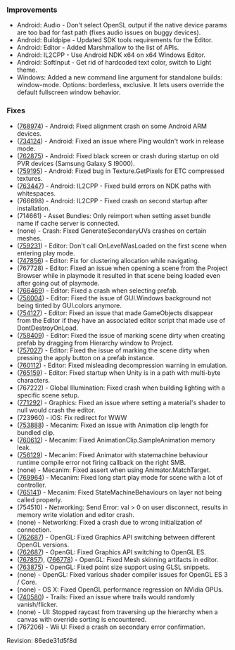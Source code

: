 ### Improvements

*   Android: Audio - Don't select OpenSL output if the native device params are too bad for fast path (fixes audio issues on buggy devices).
*   Android: Buildpipe - Updated SDK tools requirements for the Editor.
*   Android: Editor - Added Marshmallow to the list of APIs.
*   Android: IL2CPP - Use Android NDK x64 on x64 Windows Editor.
*   Android: SoftInput - Get rid of hardcoded text color, switch to Light theme.
*   Windows: Added a new command line argument for standalone builds: window-mode. Options: borderless, exclusive. It lets users override the default fullscreen window behavior.

### Fixes

*   ([768974](http://issuetracker.unity3d.com/issues/android-simple-scene-crashes-on-mipad)) - Android: Fixed alignment crash on some Android ARM devices.
*   ([734124](http://issuetracker.unity3d.com/issues/ping-doesnt-work-on-android)) - Android: Fixed an issue where Ping wouldn't work in release mode.
*   ([762875](http://issuetracker.unity3d.com/issues/black-screen-on-some-android-devices-from-unity-5-dot-3)) - Android: Fixed black screen or crash during startup on old PVR devices (Samsung Galaxy S I9000).
*   ([759195](http://issuetracker.unity3d.com/issues/gl-pointsize-not-working-on-newer-opengl)) - Android: Fixed bug in Texture.GetPixels for ETC compressed textures.
*   ([763447](http://issuetracker.unity3d.com/issues/il2cpp-spaces-in-ndk-path-result-in-compile-failure-no-proper-error)) - Android: IL2CPP - Fixed build errors on NDK paths with whitespaces.
*   (766698) - Android: IL2CPP - Fixed crash on second startup after installation.
*   (714661) - Asset Bundles: Only reimport when setting asset bundle name if cache server is connected.
*   (none) - Crash: Fixed GenerateSecondaryUVs crashes on certain meshes.
*   ([759231](http://issuetracker.unity3d.com/issues/onlevelwasloaded-being-called-differently-in-editor-and-build)) - Editor: Don't call OnLevelWasLoaded on the first scene when entering play mode.
*   ([747856](http://issuetracker.unity3d.com/issues/clustering-view-throws-m-presentshortfall-equals-0-error-while-navigating-scene)) - Editor: Fix for clustering allocation while navigating.
*   (767728) - Editor: Fixed an issue when opening a scene from the Project Browser while in playmode it resulted in that scene being loaded even after going out of playmode.
*   ([766469](http://issuetracker.unity3d.com/issues/dragging-prefab-into-hierarchy-crashes-editor)) - Editor: Fixed a crash when selecting prefab.
*   ([756004](http://issuetracker.unity3d.com/issues/gui-dot-window-is-unaffected-by-gui-dot-color)) - Editor: Fixed the issue of GUI.Windows background not being tinted by GUI.colors anymore.
*   ([754127](http://issuetracker.unity3d.com/issues/dontdestroyonload-executed-in-edit-mode-makes-gameobject-to-disappear-from-hierarchy)) - Editor: Fixed an issue that made GameObjects disappear from the Editor if they have an associated editor script that made use of DontDestroyOnLoad.
*   ([758409](http://issuetracker.unity3d.com/issues/prefab-creation-with-drag-and-drop-from-hierarchy-to-project-doesnt-mark-scene-as-dirty)) - Editor: Fixed the issue of marking scene dirty when creating prefab by dragging from Hierarchy window to Project.
*   ([757027](http://issuetracker.unity3d.com/issues/prefab-gameobject-constains-duplicates-go-after-editor-reload-in-hierarchy)) - Editor: Fixed the issue of marking the scene dirty when pressing the apply button on a prefab instance.
*   ([760112](http://issuetracker.unity3d.com/issues/when-graphics-api-for-standalone-is-set-to-openglcore-texture-compressions-does-not-work-for-other-platforms)) - Editor: Fixed misleading decompression warning in emulation.
*   ([765159](http://issuetracker.unity3d.com/issues/editor-wont-start-with-a-path-including-multi-byte-characters)) - Editor: Fixed startup when Unity is in a path with multi-byte characters.
*   (767222) - Global Illumination: Fixed crash when building lighting with a specific scene setup.
*   ([771292](http://issuetracker.unity3d.com/issues/setting-material-dot-shader-to-null-crashes-at-shader-getactivesubshaderindex)) - Graphics: Fixed an issue where setting a material's shader to null would crash the editor.
*   (723960) - iOS: Fix redirect for WWW
*   ([753888](http://issuetracker.unity3d.com/issues/animation-clip-length-value-is-incorrect-if-animator-is-loaded-from-asset-bundle)) - Mecanim: Fixed an issue with Animation clip length for bundled clip.
*   ([760612](http://issuetracker.unity3d.com/issues/memory-usage-increases-with-every-animationclip-dot-sampleanimation-call)) - Mecanim: Fixed AnimationClip.SampleAnimation memory leak.
*   ([756129](http://issuetracker.unity3d.com/issues/state-machine-behavior-that-has-a-specific-serialization-error-removes-all-state-machine-behaviors)) - Mecanim: Fixed Animator with statemachine behaviour runtime compile error not firing callback on the right SMB.
*   (none) - Mecanim: Fixed assert when using Animator.MatchTarget.
*   ([769964](http://issuetracker.unity3d.com/issues/state-machine-behavior-that-has-a-specific-serialization-error-removes-all-state-machine-behaviors)) - Mecanim: Fixed long start play mode for scene with a lot of controller.
*   ([765141](http://issuetracker.unity3d.com/issues/onstatemachineenter-is-called-on-the-layer-1-statemachinebehaviour-although-it-should-be-called-on-the-layer-2)) - Mecanim: Fixed StateMachineBehaviours on layer not being called properly.
*   (754510) - Networking: Send Error: val > 0 on user disconnect, results in memory write violation and editor crash.
*   (none) - Networking: Fixed a crash due to wrong initialization of connection.
*   ([762687](http://issuetracker.unity3d.com/issues/unity-crash-when-changing-standalone-graphics-api-in-an-empty-project)) - OpenGL: Fixed Graphics API switching between different OpenGL versions.
*   ([762687](http://issuetracker.unity3d.com/issues/unity-crash-when-changing-standalone-graphics-api-in-an-empty-project)) - OpenGL: Fixed Graphics API switching to OpenGL ES.
*   ([767857](http://issuetracker.unity3d.com/issues/character-skinning-is-broken-on-macos)), ([766778](http://issuetracker.unity3d.com/issues/gl-osx-cpu-skinning-is-generating-artifacts)) - OpenGL: Fixed Mesh skinning artifacts in editor.
*   ([763875](http://issuetracker.unity3d.com/issues/gl-pointsize-not-working-on-newer-opengl)) - OpenGL: Fixed point size support using GLSL snippets.
*   (none) - OpenGL: Fixed various shader compiler issues for OpenGL ES 3 / Core.
*   (none) - OS X: Fixed OpenGL performance regression on NVidia GPUs.
*   ([740580](http://issuetracker.unity3d.com/issues/trailrenderer-flickers-and-does-not-render-at-all-times)) - Trails: Fixed an issue where trails would randomly vanish/flicker.
*   (none) - UI: Stopped raycast from traversing up the hierarchy when a canvas with override sorting is encountered.
*   (767206) - Wii U: Fixed a crash on secondary error confirmation.

Revision: 86ede31d5f8d